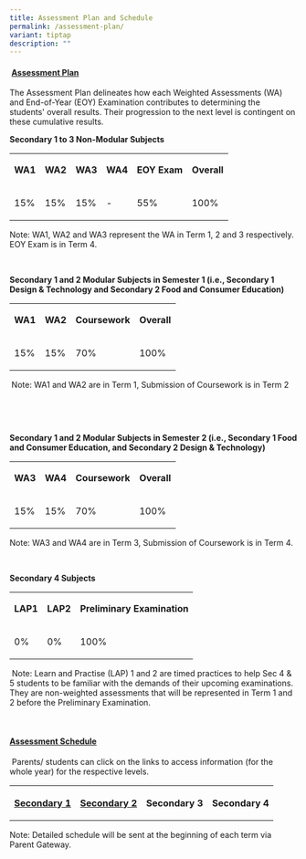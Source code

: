 ```yaml
---
title: Assessment Plan and Schedule
permalink: /assessment-plan/
variant: tiptap
description: ""
---
```

<h4><strong>&nbsp;<u>Assessment Plan</u></strong></h4>
<p>The Assessment Plan delineates how each Weighted Assessments (WA) and
End-of-Year (EOY) Examination contributes to determining the students'
overall results. Their progression to the next level is contingent on these
cumulative results.</p>
<p><strong>Secondary 1 to 3 Non-Modular Subjects</strong>
</p>
<table style="minWidth: 150px">
<colgroup>
<col>
<col>
<col>
<col>
<col>
<col>
</colgroup>
<tbody>
<tr>
<td rowspan="1" colspan="1">
<p><strong>WA1</strong>
</p>
</td>
<td rowspan="1" colspan="1">
<p><strong>WA2</strong>
</p>
</td>
<td rowspan="1" colspan="1">
<p><strong>WA3</strong>
</p>
</td>
<td rowspan="1" colspan="1">
<p><strong>WA4</strong>
</p>
</td>
<td rowspan="1" colspan="1">
<p><strong>EOY Exam</strong>
</p>
</td>
<td rowspan="1" colspan="1">
<p><strong>Overall</strong>
</p>
</td>
</tr>
<tr>
<td rowspan="1" colspan="1">
<p>15%</p>
</td>
<td rowspan="1" colspan="1">
<p>15%</p>
</td>
<td rowspan="1" colspan="1">
<p>15%</p>
</td>
<td rowspan="1" colspan="1">
<p>-</p>
</td>
<td rowspan="1" colspan="1">
<p>55%</p>
</td>
<td rowspan="1" colspan="1">
<p>100%</p>
</td>
</tr>
</tbody>
</table>
<p>Note: WA1, WA2 and WA3 represent the WA in Term 1, 2 and 3 respectively.
EOY Exam is in Term 4.</p>
<p><strong><em>&nbsp;</em></strong>
</p>
<p><strong>Secondary 1 and 2 Modular Subjects in Semester 1&nbsp;(i.e., Secondary 1 Design &amp; Technology and Secondary 2 Food and Consumer Education)</strong>
</p>
<table style="minWidth: 100px">
<colgroup>
<col>
<col>
<col>
<col>
</colgroup>
<tbody>
<tr>
<td rowspan="1" colspan="1">
<p><strong>WA1</strong>
</p>
</td>
<td rowspan="1" colspan="1">
<p><strong>WA2</strong>
</p>
</td>
<td rowspan="1" colspan="1">
<p><strong>Coursework</strong>
</p>
</td>
<td rowspan="1" colspan="1">
<p><strong>Overall</strong>
</p>
</td>
</tr>
<tr>
<td rowspan="1" colspan="1">
<p>15%</p>
</td>
<td rowspan="1" colspan="1">
<p>15%</p>
</td>
<td rowspan="1" colspan="1">
<p>70%</p>
</td>
<td rowspan="1" colspan="1">
<p>100%</p>
</td>
</tr>
</tbody>
</table>
<p><strong><em>&nbsp;</em></strong>Note: WA1 and WA2 are in Term 1, Submission
of Coursework is in Term 2</p>
<p><strong>&nbsp;</strong>
</p>
<p><strong>&nbsp;</strong>
</p>
<p><strong>Secondary 1 and 2 Modular Subjects in Semester 2&nbsp;(i.e., Secondary 1 Food and Consumer Education, and Secondary 2 Design &amp; Technology)</strong>
</p>
<table style="minWidth: 100px">
<colgroup>
<col>
<col>
<col>
<col>
</colgroup>
<tbody>
<tr>
<td rowspan="1" colspan="1">
<p><strong>WA3</strong>
</p>
</td>
<td rowspan="1" colspan="1">
<p><strong>WA4</strong>
</p>
</td>
<td rowspan="1" colspan="1">
<p><strong>Coursework</strong>
</p>
</td>
<td rowspan="1" colspan="1">
<p><strong>Overall</strong>
</p>
</td>
</tr>
<tr>
<td rowspan="1" colspan="1">
<p>15%</p>
</td>
<td rowspan="1" colspan="1">
<p>15%</p>
</td>
<td rowspan="1" colspan="1">
<p>70%</p>
</td>
<td rowspan="1" colspan="1">
<p>100%</p>
</td>
</tr>
</tbody>
</table>
<p>Note: WA3 and WA4 are in Term 3, Submission of Coursework is in Term 4.</p>
<p><strong>&nbsp;</strong>
</p>
<p><strong>Secondary 4 Subjects</strong>
</p>
<table style="minWidth: 75px">
<colgroup>
<col>
<col>
<col>
</colgroup>
<tbody>
<tr>
<td rowspan="1" colspan="1">
<p><strong>LAP1</strong>
</p>
</td>
<td rowspan="1" colspan="1">
<p><strong>LAP2</strong>
</p>
</td>
<td rowspan="1" colspan="1">
<p><strong>Preliminary Examination</strong>
</p>
</td>
</tr>
<tr>
<td rowspan="1" colspan="1">
<p>0%</p>
</td>
<td rowspan="1" colspan="1">
<p>0%</p>
</td>
<td rowspan="1" colspan="1">
<p>100%</p>
</td>
</tr>
</tbody>
</table>
<p>&nbsp;Note: Learn and Practise (LAP) 1 and 2 are timed practices to help
Sec 4 &amp; 5 students to be familiar with the demands of their upcoming
examinations. They are non-weighted assessments that will be represented
in Term 1 and 2 before the Preliminary Examination.&nbsp;&nbsp;</p>
<p><em>&nbsp;</em>
</p>
<h4><strong><u>Assessment Schedule</u></strong></h4>
<p>&nbsp;Parents/ students can click on the links to access information (for
the whole year) for the respective levels.</p>
<table style="minWidth: 100px">
<colgroup>
<col>
<col>
<col>
<col>
</colgroup>
<tbody>
<tr>
<th rowspan="1" colspan="1">
<p><a href="/s1-assess-schedule/" rel="noopener nofollow" target="_blank">Secondary 1</a>
</p>
</th>
<th rowspan="1" colspan="1">
<p><a href="/files/Assessment/Sec_1_SBA_Schedule_2025_Updated_19_Jan.pdf" rel="noopener nofollow" target="_blank">Secondary 2</a>
</p>
</th>
<th rowspan="1" colspan="1">
<p>Secondary 3</p>
</th>
<th rowspan="1" colspan="1">
<p>Secondary 4</p>
</th>
</tr>
</tbody>
</table>
<p>Note: Detailed schedule will be sent at the beginning of each term via
Parent Gateway.</p>
<p></p>